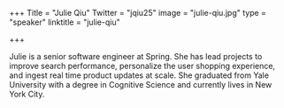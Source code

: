 +++
Title = "Julie Qiu"
Twitter = "jqiu25"
image = "julie-qiu.jpg"
type = "speaker"
linktitle = "julie-qiu"

+++

Julie is a senior software engineer at Spring. She has lead projects to improve search performance, personalize the user shopping experience, and ingest real time product updates at scale. She graduated from Yale University with a degree in Cognitive Science and currently lives in New York City.
